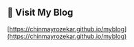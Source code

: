 ## 🧭 Visit My Blog  
[https://chinmayrozekar.github.io/myblog](https://chinmayrozekar.github.io/myblog)
